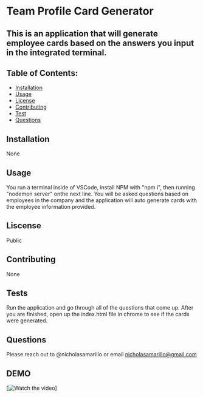 
  # Team Profile Card Generator
  ## This is an application that will generate employee cards based on the answers you input in the integrated terminal.
  ## Table of Contents:
  + [Installation](#installation)
  + [Usage](#usage)
  + [License](#license)
  + [Contributing](#contributions)
  + [Test](#test)
  + [Questions](#questions)
  ## Installation
  None
  ## Usage
  You run a terminal inside of VSCode, install NPM with "npm i", then running "nodemon server" onthe next line. You will be asked questions based on employees in the company and the application will auto generate cards with the employee information provided.
  ## Liscense
  Public
  ## Contributing
  None
  ## Tests
  Run the application and go through all of the questions that come up. After you are finished, open up the index.html file in chrome to see if the cards were generated.
  ## Questions
  Please reach out to @nicholasamarillo or email nicholasamarillo@gmail.com

  ## DEMO
  [![Watch the video](./assets/demo.gif)]
      